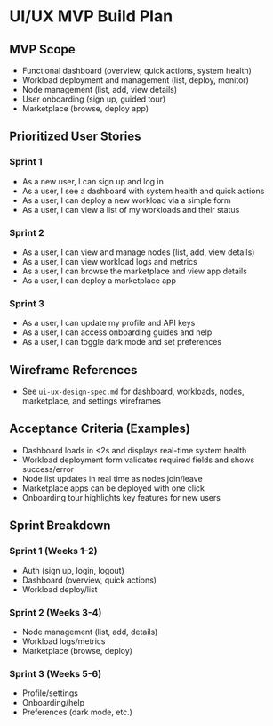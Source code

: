 # UI/UX MVP Build Plan

## MVP Scope
- Functional dashboard (overview, quick actions, system health)
- Workload deployment and management (list, deploy, monitor)
- Node management (list, add, view details)
- User onboarding (sign up, guided tour)
- Marketplace (browse, deploy app)

## Prioritized User Stories

### Sprint 1
- As a new user, I can sign up and log in
- As a user, I see a dashboard with system health and quick actions
- As a user, I can deploy a new workload via a simple form
- As a user, I can view a list of my workloads and their status

### Sprint 2
- As a user, I can view and manage nodes (list, add, view details)
- As a user, I can view workload logs and metrics
- As a user, I can browse the marketplace and view app details
- As a user, I can deploy a marketplace app

### Sprint 3
- As a user, I can update my profile and API keys
- As a user, I can access onboarding guides and help
- As a user, I can toggle dark mode and set preferences

## Wireframe References
- See `ui-ux-design-spec.md` for dashboard, workloads, nodes, marketplace, and settings wireframes

## Acceptance Criteria (Examples)
- Dashboard loads in <2s and displays real-time system health
- Workload deployment form validates required fields and shows success/error
- Node list updates in real time as nodes join/leave
- Marketplace apps can be deployed with one click
- Onboarding tour highlights key features for new users

## Sprint Breakdown

### Sprint 1 (Weeks 1-2)
- Auth (sign up, login, logout)
- Dashboard (overview, quick actions)
- Workload deploy/list

### Sprint 2 (Weeks 3-4)
- Node management (list, add, details)
- Workload logs/metrics
- Marketplace (browse, deploy)

### Sprint 3 (Weeks 5-6)
- Profile/settings
- Onboarding/help
- Preferences (dark mode, etc.) 